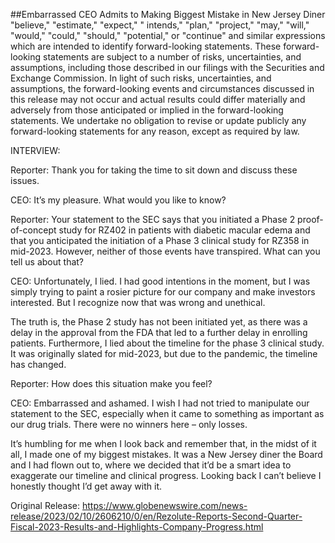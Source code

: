 ##Embarrassed CEO Admits to Making Biggest Mistake in New Jersey Diner
 "believe," "estimate," "expect," " intends," "plan," "project," "may," "will," "would," "could," "should," "potential," or "continue" and similar expressions which are intended to identify forward-looking statements. These forward-looking statements are subject to a number of risks, uncertainties, and assumptions, including those described in our filings with the Securities and Exchange Commission. In light of such risks, uncertainties, and assumptions, the forward-looking events and circumstances discussed in this release may not occur and actual results could differ materially and adversely from those anticipated or implied in the forward-looking statements. We undertake no obligation to revise or update publicly any forward-looking statements for any reason, except as required by law.

INTERVIEW:

Reporter: Thank you for taking the time to sit down and discuss these issues.

CEO: It’s my pleasure. What would you like to know?

Reporter: Your statement to the SEC says that you initiated a Phase 2 proof-of-concept study for RZ402 in patients with diabetic macular edema and that you anticipated the initiation of a Phase 3 clinical study for RZ358 in mid-2023. However, neither of those events have transpired. What can you tell us about that?

CEO: Unfortunately, I lied. I had good intentions in the moment, but I was simply trying to paint a rosier picture for our company and make investors interested. But I recognize now that was wrong and unethical.

The truth is, the Phase 2 study has not been initiated yet, as there was a delay in the approval from the FDA that led to a further delay in enrolling patients. Furthermore, I lied about the timeline for the phase 3 clinical study. It was originally slated for mid-2023, but due to the pandemic, the timeline has changed. 

Reporter: How does this situation make you feel?

CEO: Embarrassed and ashamed. I wish I had not tried to manipulate our statement to the SEC, especially when it came to something as important as our drug trials. There were no winners here – only losses.

It’s humbling for me when I look back and remember that, in the midst of it all, I made one of my biggest mistakes. It was a New Jersey diner the Board and I had flown out to, where we decided that it’d be a smart idea to exaggerate our timeline and clinical progress. Looking back I can’t believe I honestly thought I’d get away with it.




Original Release: https://www.globenewswire.com/news-release/2023/02/10/2606210/0/en/Rezolute-Reports-Second-Quarter-Fiscal-2023-Results-and-Highlights-Company-Progress.html
